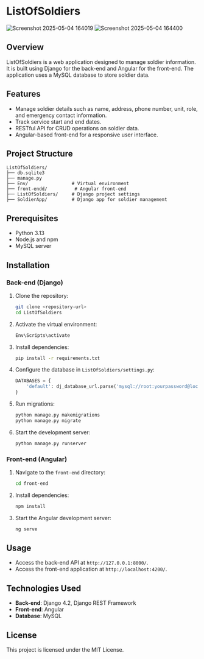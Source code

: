 # ListOfSoldiers
![Screenshot 2025-05-04 164019](https://github.com/user-attachments/assets/010bc8c9-fc84-4523-8bd3-07c20150dbda)
![Screenshot 2025-05-04 164400](https://github.com/user-attachments/assets/15626924-ad3a-43f5-a81a-61c2f22f7bb7)

## Overview
ListOfSoldiers is a web application designed to manage soldier information. It is built using Django for the back-end and Angular for the front-end. The application uses a MySQL database to store soldier data.

## Features
- Manage soldier details such as name, address, phone number, unit, role, and emergency contact information.
- Track service start and end dates.
- RESTful API for CRUD operations on soldier data.
- Angular-based front-end for a responsive user interface.

## Project Structure
```
ListOfSoldiers/
├── db.sqlite3
├── manage.py
├── Env/                # Virtual environment
├── front-endd/          # Angular front-end
├── ListOfSoldiers/     # Django project settings
├── SoldierApp/         # Django app for soldier management
```

## Prerequisites
- Python 3.13
- Node.js and npm
- MySQL server

## Installation

### Back-end (Django)
1. Clone the repository:
   ```bash
   git clone <repository-url>
   cd ListOfSoldiers
   ```
2. Activate the virtual environment:
   ```bash
   Env\Scripts\activate
   ```
3. Install dependencies:
   ```bash
   pip install -r requirements.txt
   ```
4. Configure the database in `ListOfSoldiers/settings.py`:
   ```python
   DATABASES = {
       'default': dj_database_url.parse('mysql://root:yourpassword@localhost:3306/sms')
   }
   ```
5. Run migrations:
   ```bash
   python manage.py makemigrations
   python manage.py migrate
   ```
6. Start the development server:
   ```bash
   python manage.py runserver
   ```

### Front-end (Angular)
1. Navigate to the `front-end` directory:
   ```bash
   cd front-end
   ```
2. Install dependencies:
   ```bash
   npm install
   ```
3. Start the Angular development server:
   ```bash
   ng serve
   ```

## Usage
- Access the back-end API at `http://127.0.0.1:8000/`.
- Access the front-end application at `http://localhost:4200/`.

## Technologies Used
- **Back-end**: Django 4.2, Django REST Framework
- **Front-end**: Angular
- **Database**: MySQL

## License
This project is licensed under the MIT License.
